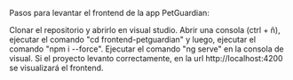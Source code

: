 Pasos para levantar el frontend de la app PetGuardian:

Clonar el repositorio y abrirlo en visual studio.
Abrir una consola (ctrl + ñ), ejecutar el comando "cd frontend-petguardian" y luego, ejecutar el comando "npm i --force".
Ejecutar el comando "ng serve" en la consola de visual.
Si el proyecto levanto correctamente, en la url http://localhost:4200 se visualizará el frontend.
